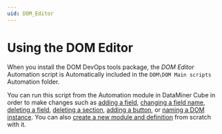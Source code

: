 ```yaml
---
uid: DOM_Editor
---
```


# Using the DOM Editor

When you install the DOM DevOps tools package, the *DOM Editor* Automation script is Automatically included in the `DOM\DOM Main scripts` Automation folder.

You can run this script from the Automation module in DataMiner Cube in order to make changes such as [adding a field](xref:DOM_editor_adding_field), [changing a field name](xref:DOM_editor_changing_field_name), [deleting a field](xref:DOM_editor_deleting_field), [deleting a section](xref:DOM_editor_deleting_section), [adding a button](xref:DOM_editor_adding_button), or [naming a DOM instance](xref:DOM_editor_naming_instance). You can also [create a new module and definition](xref:DOM_editor_new_def) from scratch with it.
